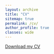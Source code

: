 ```yaml
---
layout: archive
title: "CV"
sitemap: true
permalink: /cv/
author_profile: true
classes: wide
---
```


[Download my CV](/assets/CV.pdf)

<div>
 <object data="https://fritz-io.github.io/assets/CV.pdf" type="application/pdf" width="300" height="200">
   <embed src="https://fritz-io.github.io/assets/CV.pdf" type="application/pdf">
 </object>
</div>




